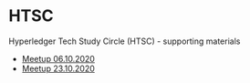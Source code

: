 # HTSC
Hyperledger Tech Study Circle (HTSC) - supporting materials

- [Meetup 06.10.2020](./meetup-061020/index.md)
- [Meetup 23.10.2020](./meetup-231020/index.md)
